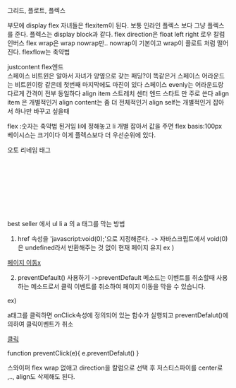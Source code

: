 그리드, 플로트, 플렉스

부모에 display flex
자녀들은 flexitem이 된다.
보통 인라인 플렉스 보다 그냥 플렉스를 준다.
플렉스는 display block과 같다.
flex direction은 float left right 로우 칼럼 인버스
flex wrap은 wrap nowrap만..
nowrap이 기본이고 wrap이 플로트 처럼 떨어진다.
flexflow는 축약법

justcontent flex엔드  
스페이스 비트윈은 알아서 자녀가 양옆으로 갖는 패딩?이 똑같은거
스페이스 어라운드는 비트윈이랑 같은데 첫번째 마지막에도 마진이 있다 
스페이스 evenly는 어라운드랑 다르게 간격이 전부 동일하다
align item 스트레치 센터 엔드 스타트 만 주로 쓴다
align item 은 개별적인거 align content는 좀 더 전체적인거
align self는 개별적인거 잡아서 하나만 바꾸고 싶을때

flex :숫자는 축약법 된거임 li에 정해놓고 li 개별 잡아서 값을 주면 
flex basis:100px 베이시스는 크기이다 이게 플렉스보다 더 우선순위에 있다. 

오토 리네임 태그
       


<br>
<br>
<br>
<br>
<br>
<br>
<br>


best seller 에서 ul li a 의 a 태그를 막는 방법
 1. href 속성을 'javascript:void(0);'으로 지정해준다.
-> 자바스크립트에서 void(0)은 undefined라서 반환해주는 것 없이 현재 페이지 유지
ex )

<a href='javascript:void(0);'>페이지 이동x</a>


 2. preventDefault() 사용하기
->preventDefault 메소드는 이벤트를 취소할때 사용하는 메소드로서 클릭 이벤트를 취소하여 페이지 이동을 막을 수 있습니다.

ex)

a태그를 클릭하면 onClick속성에 정의되어 있는 함수가 실행되고 preventDefalut()에 의하여 클릭이벤트가 취소

<a href='javascript:void(0)' id='test' onclick='preventClick(event)'>클릭</a>

function preventClick(e){
	e.preventDefalut()
}


스와이퍼 flex wrap 없애고 direction을 칼럼으로 선택 후 저스티스파이를 center로 ,.., align도 삭제해도 된다.